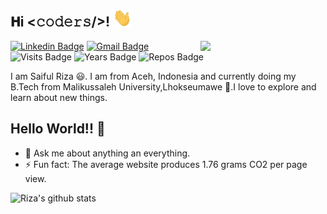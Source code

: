 <h2> 𝐇i <𝚌𝚘𝚍𝚎𝚛𝚜/>! <img src="https://raw.githubusercontent.com/ABSphreak/ABSphreak/master/gifs/Hi.gif" width="30px"/></h2>

<img align='right' src='https://user-images.githubusercontent.com/5713670/87202985-820dcb80-c2b6-11ea-9f56-7ec461c497c3.gif' width='200"'/>

[![Linkedin Badge](https://img.shields.io/badge/-saifulriza-blue?style=flat-square&logo=Linkedin&logoColor=white&link=https://www.linkedin.com/in/saiful-riza-797a03189/)](https://www.linkedin.com/in/saiful-riza-797a03189/)
[![Gmail Badge](https://img.shields.io/badge/-mail.saifulriza@gmail.com-c14438?style=flat-square&logo=Gmail&logoColor=white&link=mailto:mail.saifulriza@gmail.com)](mailto:mail.saifulriza@gmail.com)
![Visits Badge](https://badges.pufler.dev/visits/saifulriza123/saifulriza123/)
![Years Badge](https://badges.pufler.dev/years/saifulriza123)
![Repos Badge](https://badges.pufler.dev/repos/saifulriza123)

I am Saiful Riza 😃. I am from Aceh, Indonesia and currently doing my B.Tech from Malikussaleh University,Lhokseumawe 🏫.I love to explore and learn about new things.

## Hello World!! 🤔
- 💬 Ask me about anything an everything.
- ⚡ Fun fact: The average website produces 1.76 grams CO2 per page view.

![Riza's github stats](https://github-readme-stats.vercel.app/api?username=saifulriza123&hide=["issues"]&show_icons=true)
